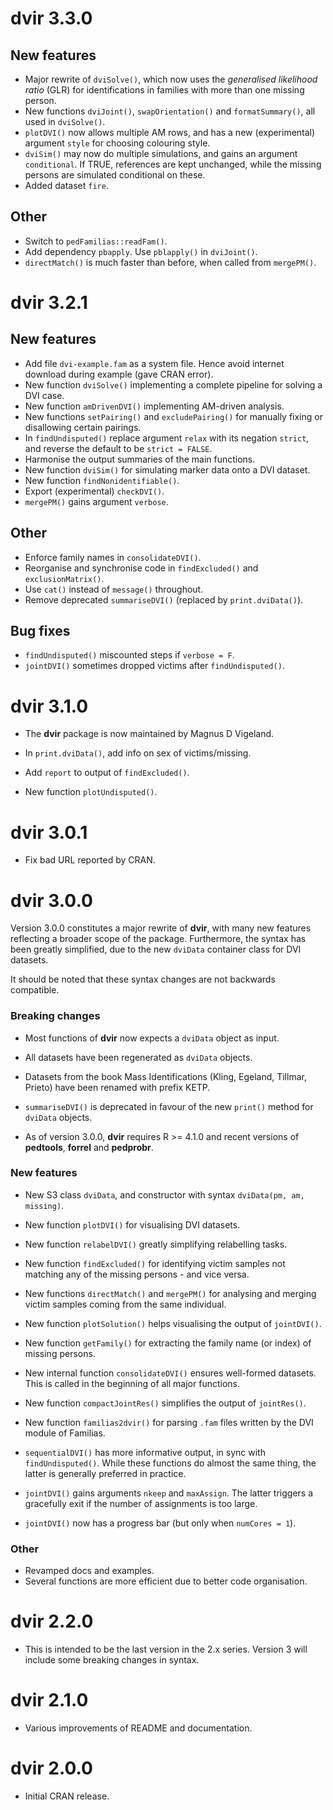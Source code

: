 # dvir 3.3.0

## New features
* Major rewrite of `dviSolve()`, which now uses the *generalised likelihood ratio* (GLR) for identifications in families with more than one missing person.
*	New functions `dviJoint()`, `swapOrientation()` and `formatSummary()`, all used in `dviSolve()`. 
*	`plotDVI()` now allows multiple AM rows, and has a new (experimental) argument `style` for choosing colouring style.
*	`dviSim()` may now do multiple simulations, and gains an argument `conditional`. If TRUE, references are kept unchanged, while the missing persons are simulated conditional on these.
* Added dataset `fire`.

## Other
*	Switch to `pedFamilias::readFam()`.
*	Add dependency `pbapply`. Use `pblapply()` in `dviJoint()`.
*	`directMatch()` is much faster than before, when called from `mergePM()`.


# dvir 3.2.1

## New features
*	Add file `dvi-example.fam` as a system file. Hence avoid internet download during example (gave CRAN error).
*	New function `dviSolve()` implementing a complete pipeline for solving a DVI case.
*	New function `amDrivenDVI()` implementing AM-driven analysis.
* New functions `setPairing()` and `excludePairing()` for manually fixing or disallowing certain pairings.
* In `findUndisputed()` replace argument `relax` with its negation `strict`, and reverse the default to be `strict = FALSE`.
*	Harmonise the output summaries of the main functions.
*	New function `dviSim()` for simulating marker data onto a DVI dataset.
*	New function `findNonidentifiable()`.
*	Export (experimental) `checkDVI()`.
*	`mergePM()` gains argument `verbose`.

## Other
*	Enforce family names in `consolidateDVI()`.
* Reorganise and synchronise code in `findExcluded()` and `exclusionMatrix()`.
*	Use `cat()` instead of `message()` throughout.
*	Remove deprecated `summariseDVI()` (replaced by `print.dviData()`).

## Bug fixes
*	`findUndisputed()` miscounted steps if `verbose = F`.
*	`jointDVI()` sometimes dropped victims after `findUndisputed()`.


# dvir 3.1.0

* The __dvir__ package is now maintained by Magnus D Vigeland.

* In `print.dviData()`, add info on sex of victims/missing.

* Add `report` to output of `findExcluded()`.

* New function `plotUndisputed()`.

# dvir 3.0.1

* Fix bad URL reported by CRAN.


# dvir 3.0.0

Version 3.0.0 constitutes a major rewrite of **dvir**, with many new features reflecting a broader scope of the package. Furthermore,
the syntax has been greatly simplified, due to the new `dviData` container class for DVI datasets. 

It should be noted that these syntax changes are not backwards compatible.


### Breaking changes

* Most functions of **dvir** now expects a `dviData` object as input.

* All datasets have been regenerated as `dviData` objects. 

* Datasets from the book Mass Identifications (Kling, Egeland, Tillmar, Prieto) have been renamed with prefix KETP.

* `summariseDVI()` is deprecated in favour of the new `print()` method for `dviData` objects.

* As of version 3.0.0, **dvir** requires R >= 4.1.0 and recent versions of **pedtools**, **forrel** and **pedprobr**.


### New features

* New S3 class `dviData`, and constructor with syntax `dviData(pm, am, missing)`.

* New function `plotDVI()` for visualising DVI datasets.

* New function `relabelDVI()` greatly simplifying relabelling tasks.

* New function `findExcluded()` for identifying victim samples not matching any of the missing persons - and vice versa.

* New functions `directMatch()` and `mergePM()` for analysing and merging victim samples coming from the same individual.

* New function `plotSolution()` helps visualising the output of `jointDVI()`.

* New function `getFamily()` for extracting the family name (or index) of missing persons.

* New internal function `consolidateDVI()` ensures well-formed datasets. This is called in the beginning of all major functions.

* New function `compactJointRes()` simplifies the output of `jointRes()`.

* New function `familias2dvir()` for parsing `.fam` files written by the DVI module of Familias.

* `sequentialDVI()` has more informative output, in sync with `findUndisputed()`. While these functions do almost the same thing, the latter is generally preferred in practice.

* `jointDVI()` gains arguments `nkeep` and `maxAssign`. The latter triggers a gracefully exit if the number of assignments is too large.

* `jointDVI()` now has a progress bar (but only when `numCores = 1`).


### Other

* Revamped docs and examples.
* Several functions are more efficient due to better code organisation.


# dvir 2.2.0

* This is intended to be the last version in the 2.x series. Version 3 will include some breaking changes in syntax.


# dvir 2.1.0

* Various improvements of README and documentation.


# dvir 2.0.0

* Initial CRAN release.
